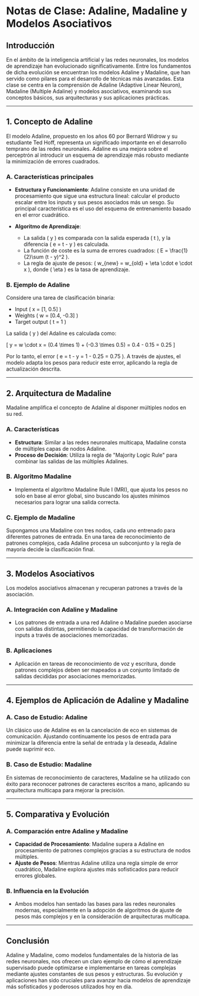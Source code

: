 # Notas de Clase: Adaline, Madaline y Modelos Asociativos

## Introducción

En el ámbito de la inteligencia artificial y las redes neuronales, los modelos de aprendizaje han evolucionado significativamente. Entre los fundamentos de dicha evolución se encuentran los modelos Adaline y Madaline, que han servido como pilares para el desarrollo de técnicas más avanzadas. Esta clase se centra en la comprensión de Adaline (Adaptive Linear Neuron), Madaline (Multiple Adaline) y modelos asociativos, examinando sus conceptos básicos, sus arquitecturas y sus aplicaciones prácticas.

---

## 1. Concepto de Adaline

El modelo Adaline, propuesto en los años 60 por Bernard Widrow y su estudiante Ted Hoff, representa un significado importante en el desarrollo temprano de las redes neuronales. Adaline es una mejora sobre el perceptrón al introducir un esquema de aprendizaje más robusto mediante la minimización de errores cuadrados.

### A. Características principales

- **Estructura y Funcionamiento**: Adaline consiste en una unidad de procesamiento que sigue una estructura lineal: calcular el producto escalar entre los inputs y sus pesos asociados más un sesgo. Su principal característica es el uso del esquema de entrenamiento basado en el error cuadrático.
  
- **Algoritmo de Aprendizaje**:
  - La salida \( y \) es comparada con la salida esperada \( t \), y la diferencia \( e = t - y \) es calculada.
  - La función de coste es la suma de errores cuadrados: \( E = \frac{1}{2}\sum (t - y)^2 \).
  - La regla de ajuste de pesos: \( w_{new} = w_{old} + \eta \cdot e \cdot x \), donde \( \eta \) es la tasa de aprendizaje.

### B. Ejemplo de Adaline

Considere una tarea de clasificación binaria:

- Input \( x = [1, 0.5] \)
- Weights \( w = [0.4, -0.3] \)
- Target output \( t = 1 \)

La salida \( y \) del Adaline es calculada como:

\[ y = w \cdot x = (0.4 \times 1) + (-0.3 \times 0.5) = 0.4 - 0.15 = 0.25 \]

Por lo tanto, el error \( e = t - y = 1 - 0.25 = 0.75 \). A través de ajustes, el modelo adapta los pesos para reducir este error, aplicando la regla de actualización descrita.

---

## 2. Arquitectura de Madaline

Madaline amplifica el concepto de Adaline al disponer múltiples nodos en su red.

### A. Características

- **Estructura**: Similar a las redes neuronales multicapa, Madaline consta de múltiples capas de nodos Adaline.
- **Proceso de Decisión**: Utiliza la regla de "Majority Logic Rule" para combinar las salidas de las múltiples Adalines.

### B. Algoritmo Madaline

- Implementa el algoritmo Madaline Rule I (MRI), que ajusta los pesos no solo en base al error global, sino buscando los ajustes mínimos necesarios para lograr una salida correcta.

### C. Ejemplo de Madaline

Supongamos una Madaline con tres nodos, cada uno entrenado para diferentes patrones de entrada. En una tarea de reconocimiento de patrones complejos, cada Adaline procesa un subconjunto y la regla de mayoría decide la clasificación final.

---

## 3. Modelos Asociativos

Los modelos asociativos almacenan y recuperan patrones a través de la asociación. 

### A. Integración con Adaline y Madaline

- Los patrones de entrada a una red Adaline o Madaline pueden asociarse con salidas distintas, permitiendo la capacidad de transformación de inputs a través de asociaciones memorizadas.

### B. Aplicaciones

- Aplicación en tareas de reconocimiento de voz y escritura, donde patrones complejos deben ser mapeados a un conjunto limitado de salidas decididas por asociaciones memorizadas.

---

## 4. Ejemplos de Aplicación de Adaline y Madaline

### A. Caso de Estudio: Adaline

Un clásico uso de Adaline es en la cancelación de eco en sistemas de comunicación. Ajustando continuamente los pesos de entrada para minimizar la diferencia entre la señal de entrada y la deseada, Adaline puede suprimir eco.

### B. Caso de Estudio: Madaline

En sistemas de reconocimiento de caracteres, Madaline se ha utilizado con éxito para reconocer patrones de caracteres escritos a mano, aplicando su arquitectura multicapa para mejorar la precisión.

---

## 5. Comparativa y Evolución

### A. Comparación entre Adaline y Madaline

- **Capacidad de Procesamiento**: Madaline supera a Adaline en procesamiento de patrones complejos gracias a su estructura de nodos múltiples.
- **Ajuste de Pesos**: Mientras Adaline utiliza una regla simple de error cuadrático, Madaline explora ajustes más sofisticados para reducir errores globales.

### B. Influencia en la Evolución

- Ambos modelos han sentado las bases para las redes neuronales modernas, especialmente en la adopción de algoritmos de ajuste de pesos más complejos y en la consideración de arquitecturas multicapa.

---

## Conclusión

Adaline y Madaline, como modelos fundamentales de la historia de las redes neuronales, nos ofrecen un claro ejemplo de cómo el aprendizaje supervisado puede optimizarse e implementarse en tareas complejas mediante ajustes constantes de sus pesos y estructuras. Su evolución y aplicaciones han sido cruciales para avanzar hacia modelos de aprendizaje más sofisticados y poderosos utilizados hoy en día.